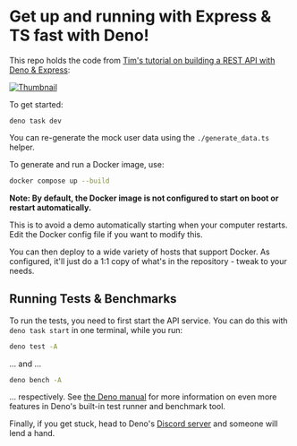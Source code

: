 # Get up and running with Express & TS fast with Deno!

This repo holds the code from
[Tim's tutorial on building a REST API with Deno &
Express](https://www.youtube.com/watch?v=TDFv2hBRUtQ):

[![Thumbnail](./assets/video-thumb.png)](https://www.youtube.com/watch?v=TDFv2hBRUtQ)

To get started:

```
deno task dev
```

You can re-generate the mock user data using the `./generate_data.ts` helper.

To generate and run a Docker image, use:

```sh
docker compose up --build

```

**Note: By default, the Docker image is not configured to start on boot or restart automatically.**

This is to avoid a demo automatically starting when your computer restarts. Edit the Docker config
file if you want to modify this. 

You can then deploy to a wide variety of hosts that support Docker. As
configured, it'll just do a 1:1 copy of what's in the repository - tweak to your
needs.

## Running Tests & Benchmarks

To run the tests, you need to first start the API service. You can do this with
`deno task start` in one terminal, while you run:

```sh
deno test -A
```

... and ...

```sh
deno bench -A
```

... respectively. See [the Deno manual](https://deno.land/manual) for more
information on even more features in Deno's built-in test runner and benchmark
tool.

Finally, if you get stuck, head to Deno's
[Discord server](https://discord.gg/deno) and someone will lend a hand.
